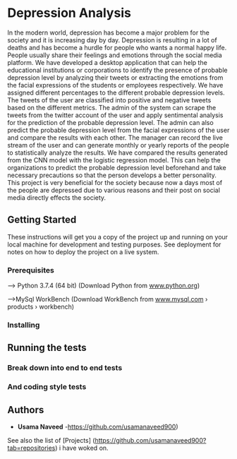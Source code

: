 # Depression Analysis

In the modern world, depression has become a major problem for the society and it is increasing
day by day. Depression is resulting in a lot of deaths and has become a hurdle for people who
wants a normal happy life. People usually share their feelings and emotions through the social
media platform. We have developed a desktop application that can help the educational
institutions or corporations to identify the presence of probable depression level by analyzing
their tweets or extracting the emotions from the facial expressions of the students or employees
respectively. We have assigned different percentages to the different probable depression levels.
The tweets of the user are classified into positive and negative tweets based on the different
metrics. The admin of the system can scrape the tweets from the twitter account of the user and
apply sentimental analysis for the prediction of the probable depression level. The admin can
also predict the probable depression level from the facial expressions of the user and compare the
results with each other. The manager can record the live stream of the user and can generate
monthly or yearly reports of the people to statistically analyze the results. We have compared the
results generated from the CNN model with the logistic regression model. This can help the
organizations to predict the probable depression level beforehand and take necessary precautions
so that the person develops a better personality. This project is very beneficial for the society
because now a days most of the people are depressed due to various reasons and their post on
social media directly effects the society.

## Getting Started

These instructions will get you a copy of the project up and running on your local machine for development and testing purposes. See deployment for notes on how to deploy the project on a live system.

### Prerequisites

--> Python 3.7.4 (64 bit)  (Download Python from www.python.org)

-->MySql WorkBench (Download WorkBench from www.mysql.com › products › workbench)

### Installing



## Running the tests



### Break down into end to end tests


### And coding style tests


## Authors

* **Usama Naveed** -https://github.com/usamanaveed900)

See also the list of [Projects] (https://github.com/usamanaveed900?tab=repositories) i have woked on.


